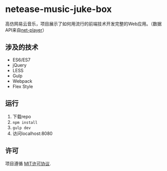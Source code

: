 # netease-music-juke-box

高仿网易云音乐，项目展示了如何用流行的前端技术开发完整的Web应用。（数据API来自[net-player](https://github.com/MagicCube/net-player)）

## 涉及的技术

- ES6/ES7
- jQuery
- LESS
- Gulp
- Webpack
- Flex Style

## 运行
1. 下载repo
2. `npm install`
3. `gulp dev`
4. 访问localhost:8080

## 许可

项目遵循 [MIT许可协议](http://opensource.org/licenses/mit-license.html).


